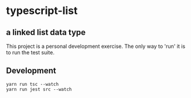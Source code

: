 # typescript-list
## a linked list data type

This project is a personal development exercise. The only way to 'run' it is to run the test suite. 

## Development

```
yarn run tsc --watch
yarn run jest src --watch
```


